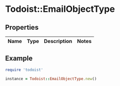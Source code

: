# Todoist::EmailObjectType

## Properties

| Name | Type | Description | Notes |
| ---- | ---- | ----------- | ----- |

## Example

```ruby
require 'todoist'

instance = Todoist::EmailObjectType.new()
```

